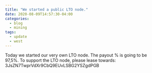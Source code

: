 ```yaml
---
title: "We started a public LTO node."
date: 2020-08-09T14:57:30-04:00
categories:
  - blog
  - mining
tags:
  - update
  - west
---
```


Today we started our very own LTO node.
The payout % is going to be 97,5%.
To support the LTO node, please lease towards: 3JsZN7TwprVdXr9CbQ9EUvLSBG2YSZgdPGB


